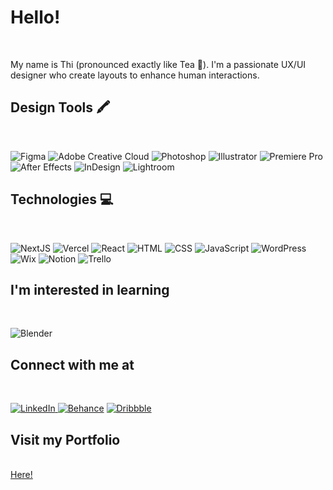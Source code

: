 # Hello!
<br/>
<p>My name is Thi (pronounced exactly like Tea &#127861;). I&#39;m a passionate UX/UI designer who create layouts to enhance human interactions.</p>

## Design Tools &#128397;
<br/>
<p align="left">
<img alt="Figma" src="https://img.shields.io/badge/Figma-F24E1E?style=for-the-badge&logo=figma&logoColor=white" />
<img alt="Adobe Creative Cloud" src="https://img.shields.io/badge/Adobe%20Creative%20Cloud-DA1F26?style=for-the-badge&logo=Adobe%20Creative%20Cloud&logoColor=white" />
<img alt="Photoshop" src="https://img.shields.io/badge/Adobe%20Photoshop-31A8FF?style=for-the-badge&logo=Adobe%20Photoshop&logoColor=black" />
<img alt="Illustrator" src="https://img.shields.io/badge/Adobe%20Illustrator-FF9A00?style=for-the-badge&logo=adobe%20illustrator&logoColor=white" />
<img alt="Premiere Pro" src="https://img.shields.io/badge/Adobe%20Premiere%20Pro-9999FF?style=for-the-badge&logo=Adobe%20Premiere%20Pro&logoColor=white" /> <img alt="After Effects" src="https://img.shields.io/badge/Adobe%20after%20affects-CF96FD?style=for-the-badge&logo=Adobe%20after%20effects&logoColor=393665" />
<img alt="InDesign" src="https://img.shields.io/badge/Adobe%20InDesign-FF3366?style=for-the-badge&logo=Adobe%20InDesign&logoColor=white" />
<img alt="Lightroom" src="https://img.shields.io/badge/Adobe%20Lightroom-31A8FF?style=for-the-badge&logo=Adobe%20Lightroom&logoColor=white" /> 

</p>

## Technologies &#128187;
<br/>
<p align="left">
<img alt="NextJS" src="https://img.shields.io/badge/next.js-000000?style=for-the-badge&logo=nextdotjs&logoColor=white" />
<img alt="Vercel" src="https://img.shields.io/badge/Vercel-000000?style=for-the-badge&logo=vercel&logoColor=white" /> 
<img alt="React" src="https://img.shields.io/badge/React-20232A?style=for-the-badge&logo=react&logoColor=61DAFB" /> 
<img alt="HTML" src="https://img.shields.io/badge/HTML5-E34F26?style=for-the-badge&logo=html5&logoColor=white" /> 
<img alt="CSS" src="https://img.shields.io/badge/CSS3-1572B6?style=for-the-badge&logo=css3&logoColor=white" /> 
<img alt="JavaScript" src="https://img.shields.io/badge/JavaScript-323330?style=for-the-badge&logo=javascript&logoColor=F7DF1E" /> 
<img alt="WordPress" src="https://img.shields.io/badge/Wordpress-21759B?style=for-the-badge&logo=wordpress&logoColor=white" /> 
<img alt="Wix" src="https://img.shields.io/badge/Wix-000?style=for-the-badge&logo=wix&logoColor=white" />
<img alt="Notion" src="https://img.shields.io/badge/Notion-000000?style=for-the-badge&logo=notion&logoColor=white" />
<img alt="Trello" src="https://img.shields.io/badge/Trello-0052CC?style=for-the-badge&logo=trello&logoColor=white" />
 </p>

## I'm interested in learning 
<br/>
<p align="left">
<img alt="Blender" src="https://img.shields.io/badge/blender-%23F5792A.svg?style=for-the-badge&logo=blender&logoColor=white" />
 </p>

## Connect with me at
<br/>
<p align="left">
 <a href="https://www.linkedin.com/in/thi-nguyen-2b4572216/"> <img alt="LinkedIn" src="https://img.shields.io/badge/LinkedIn-0077B5?style=for-the-badge&logo=linkedin&logoColor=white" /> </a>
<a href="https://www.behance.net/thinguyen77"><img alt="Behance" src="https://img.shields.io/badge/Behance-0054F7?style=for-the-badge&logo=behance&logoColor=white" /></a>
<a href="https://dribbble.com/thinguyenn"><img alt="Dribbble" src="https://img.shields.io/badge/Dribbble-EA4C89?style=for-the-badge&logo=dribbble&logoColor=white" /></a>
 </p>
 
 ## Visit my Portfolio
<br/>
<a href="https://thinguyen.ca/">Here!</a>

<!-- <img alt="Github statistic" src="https://github-readme-stats.vercel.app/api/top-langs/?username={mthinguyen}" /> -->

 



























<!--
**mthinguyen/mthinguyen** is a ✨ _special_ ✨ repository because its `README.md` (this file) appears on your GitHub profile.

Here are some ideas to get you started:

- 🔭 I’m currently working on ...
- 🌱 I’m currently learning ...
- 👯 I’m looking to collaborate on ...
- 🤔 I’m looking for help with ...
- 💬 Ask me about ...
- 📫 How to reach me: ...
- 😄 Pronouns: ...
- ⚡ Fun fact: ...
-->
